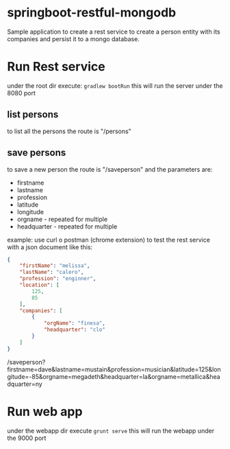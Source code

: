 springboot-restful-mongodb
==========================

Sample application to create a rest service to create a person entity with its companies and persist it to a mongo database.


# Run Rest service
under the root dir execute: 
`gradlew bootRun`
this will run the server under the 8080 port

## list persons
to list all the persons the route is "/persons"

## save persons
to save a new person the route is "/saveperson" and the parameters are:
* firstname
* lastname 
* profession 
* latitude
* longitude
* orgname - repeated for multiple
* headquarter - repeated for multiple

example: use curl o postman (chrome extension) to test the rest service with a json document like this:

```json
{
    "firstName": "melissa",
    "lastName": "calero",
    "profession": "enginner",
    "location": [
        125,
        85
    ],
    "companies": [
        {
            "orgName": "finesa",
            "headquarter": "clo"
        }
    ]
}
```
/saveperson?firstname=dave&lastname=mustain&profession=musician&latitude=125&longitude=-85&orgname=megadeth&headquarter=la&orgname=metallica&headquarter=ny

# Run web app
under the webapp dir execute
`grunt serve`
this will run the webapp under the 9000 port


